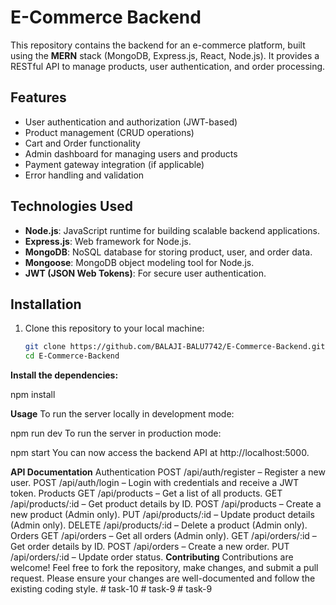 # E-Commerce Backend

This repository contains the backend for an e-commerce platform, built using the **MERN** stack (MongoDB, Express.js, React, Node.js).
It provides a RESTful API to manage products, user authentication, and order processing.


## Features

- User authentication and authorization (JWT-based)
- Product management (CRUD operations)
- Cart and Order functionality
- Admin dashboard for managing users and products
- Payment gateway integration (if applicable)
- Error handling and validation

## Technologies Used

- **Node.js**: JavaScript runtime for building scalable backend applications.
- **Express.js**: Web framework for Node.js.
- **MongoDB**: NoSQL database for storing product, user, and order data.
- **Mongoose**: MongoDB object modeling tool for Node.js.
- **JWT (JSON Web Tokens)**: For secure user authentication.


## Installation

1. Clone this repository to your local machine:
   ```bash
   git clone https://github.com/BALAJI-BALU7742/E-Commerce-Backend.git
   cd E-Commerce-Backend
   
**Install the dependencies:**

npm install

**Usage**
To run the server locally in development mode:

npm run dev
To run the server in production mode:


npm start
You can now access the backend API at http://localhost:5000.

**API Documentation**
Authentication
POST /api/auth/register – Register a new user.
POST /api/auth/login – Login with credentials and receive a JWT token.
Products
GET /api/products – Get a list of all products.
GET /api/products/:id – Get product details by ID.
POST /api/products – Create a new product (Admin only).
PUT /api/products/:id – Update product details (Admin only).
DELETE /api/products/:id – Delete a product (Admin only).
Orders
GET /api/orders – Get all orders (Admin only).
GET /api/orders/:id – Get order details by ID.
POST /api/orders – Create a new order.
PUT /api/orders/:id – Update order status.
**Contributing**
Contributions are welcome! Feel free to fork the repository, make changes, and submit a pull request. Please ensure your changes are well-documented and follow the existing coding style.
#   t a s k - 1 0  
 #   t a s k - 9  
 #   t a s k - 9  
 
